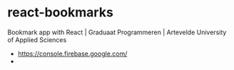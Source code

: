 # react-bookmarks
Bookmark app with React | Graduaat Programmeren | Artevelde University of Applied Sciences

- https://console.firebase.google.com/
- 